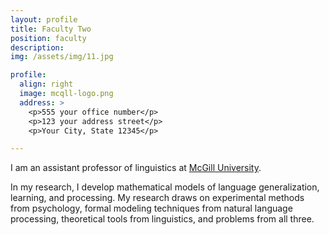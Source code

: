 ```yaml
---
layout: profile
title: Faculty Two
position: faculty
description:
img: /assets/img/11.jpg

profile:
  align: right
  image: mcqll-logo.png
  address: >
    <p>555 your office number</p>
    <p>123 your address street</p>
    <p>Your City, State 12345</p>

---
```


I am an assistant professor of linguistics at [McGill University](https://www.mcgill.ca/linguistics/).

In my research, I develop mathematical models of language generalization, learning, and processing. My research draws on experimental methods from psychology, formal modeling techniques from natural language processing, theoretical tools from linguistics, and problems from all three.

